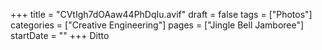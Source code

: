 +++
title = "CVtIgh7dOAaw44PhDqIu.avif"
draft = false
tags = ["Photos"]
categories = ["Creative Engineering"]
pages = ["Jingle Bell Jamboree"]
startDate = ""
+++
Ditto
